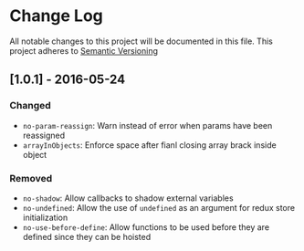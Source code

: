 # Change Log
All notable changes to this project will be documented in this file.
This project adheres to [Semantic Versioning](http://semver.org/)

## [1.0.1] - 2016-05-24
### Changed
* `no-param-reassign`: Warn instead of error when params have been reassigned
* `arrayInObjects`: Enforce space after fianl closing array brack inside object

### Removed
* `no-shadow`: Allow callbacks to shadow external variables
* `no-undefined`: Allow the use of `undefined` as an argument for redux store
  initialization
* `no-use-before-define`: Allow functions to be used before they are defined
  since they can be hoisted
